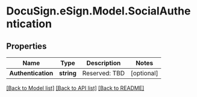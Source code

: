 # DocuSign.eSign.Model.SocialAuthentication
## Properties

Name | Type | Description | Notes
------------ | ------------- | ------------- | -------------
**Authentication** | **string** | Reserved: TBD | [optional] 

[[Back to Model list]](../README.md#documentation-for-models) [[Back to API list]](../README.md#documentation-for-api-endpoints) [[Back to README]](../README.md)

